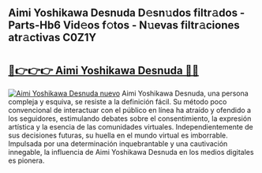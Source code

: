 ## Aimi Yoshikawa Desnuda D𝚎sn𝚞dos filtr𝚊dos - Parts-Hb6 Vid𝚎os f𝚘tos - N𝚞evas filtr𝚊ciones atr𝚊ctivas C0Z1Y

# <h2><a href="http://mb9xxc.tromn.icu/?c=Aimi+Yoshikawa+Desnuda">🔗👉👉👉 Aimi Yoshikawa Desnuda 🔗🔗</a></h2>

[![Aimi Yoshikawa Desnuda nuevo](https://i.imgur.com/pEAQMta.gif)](http://mb9xxc.tromn.icu/?c=Aimi+Yoshikawa+Desnuda)
Aimi Yoshikawa Desnuda, una persona compleja y esquiva, se resiste a la definición fácil. Su método poco convencional de interactuar con el público en línea ha atraído y ofendido a los seguidores, estimulando debates sobre el consentimiento, la expresión artística y la esencia de las comunidades virtuales. Independientemente de sus decisiones futuras, su huella en el mundo virtual es imborrable. Impulsada por una determinación inquebrantable y una cautivación innegable, la influencia de Aimi Yoshikawa Desnuda en los medios digitales es pionera.
